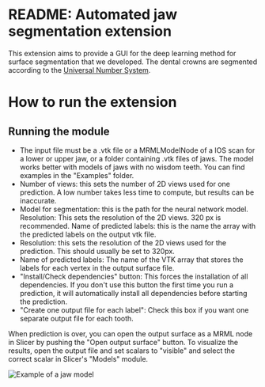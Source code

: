 
# README: Automated jaw segmentation extension

This extension aims to provide a GUI for the deep learning method for surface segmentation that we developed. The dental crowns are segmented according to the [Universal Number System](https://en.wikipedia.org/wiki/Universal_Numbering_System).




# How to run the extension
 

## Running the module

 - The input file must be a .vtk file or a MRMLModelNode  of a IOS scan for a lower or upper jaw, or a folder containing .vtk files of jaws. The model
   works better with models of jaws with no wisdom teeth. You can find
   examples in the "Examples" folder.
 - Number of views: this sets the number of 2D views used for one
   prediction. A low number takes less time to compute, but results can
   be inaccurate.
 - Model for segmentation: this is the path for the neural network
   model. Resolution: This sets the resolution of the 2D views. 320 px
   is recommended. Name of predicted labels: this is the name the array
   with the predicted labels on  the output vtk file.
 - Resolution: this sets the resolution of the 2D views used for the prediction.
   This should usually be set to 320px.
 - Name of predicted labels: The name of the VTK array that stores the labels for each vertex in the output surface file.
 - "Install/Check dependencies" button: This forces the installation of all dependencies.
   If you don't use this button the first time you run a prediction, it will automatically install all dependencies before starting the prediction.
 - "Create one output file for each label": Check this box if you want one separate output file for each tooth. 

When prediction is over, you can open the output surface as a MRML node in Slicer by pushing the "Open output surface" button. To visualize the results, open the output file and set scalars to "visible" and select the correct scalar in Slicer's "Models" module.

<!-- ![Example of a jaw model](examples/segmentation_example.png?raw=true) -->

![Example of a jaw model](examples/segmentation_example.png?raw=true)
